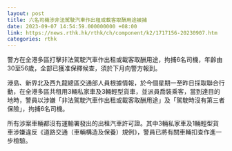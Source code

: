 ```yaml
---
layout: post
title: 六名司機涉非法駕駛汽車作出租或載客取酬用途被捕
date: 2023-09-07 14:54:59.000000000 +08:00
link: https://news.rthk.hk/rthk/ch/component/k2/1717156-20230907.htm
categories: rthk
---
```


警方在全港多區打擊非法駕駛汽車作出租或載客取酬用途，拘捕6名司機，年齡由30至56歲，全部已獲准保釋候查，須於下月向警方報到。

港島、新界北及西九龍總區交通部人員根據情報，於今個星期一至昨日採取聯合行動，在全港多區共租用3輛私家車及3輛輕型貨車，並派員喬裝乘客，當到達目的地時，警員以涉嫌「非法駕駛汽車作出租或載客取酬用途」及「駕駛時沒有第三者保險」，拘捕6名司機。

所有涉案車輛都沒有運輸署發出的出租汽車許可證。其中3輛私家車及1輛輕型貨車涉嫌違反《道路交通（車輛構造及保養）規例》，警員已將有關車輛扣查作進一步檢驗。
